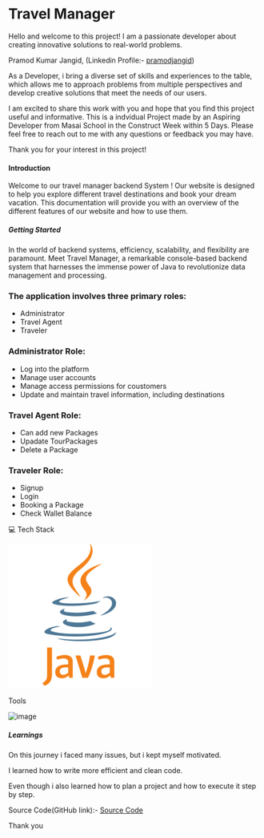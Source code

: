 # Travel Manager

Hello and welcome to this project! I am a passionate developer about creating innovative solutions to real-world problems. 

Pramod Kumar Jangid, (Linkedin Profile:- [pramodjangid](https://www.linkedin.com/in/pramodjangid))

As a Developer, i bring a diverse set of skills and experiences to the table, which allows me to approach problems from multiple perspectives and develop creative solutions that meet the needs of our users.

I am excited to share this work with you and hope that you find this project useful and informative. This is a indvidual Project made by an Aspiring Developer from Masai School in the Construct Week within 5 Days. Please feel free to reach out to me with any questions or feedback you may have.

Thank you for your interest in this project!

#### Introduction
Welcome to our travel manager backend System ! Our website is designed to help you explore different travel destinations and book your dream vacation. This documentation will provide you with an overview of the different features of our website and how to use them. <br>


##### Getting Started
In the world of backend systems, efficiency, scalability, and flexibility are paramount. Meet Travel Manager, a remarkable console-based backend system that harnesses the immense power of Java to revolutionize data management and processing.



### The application involves three primary roles:

- Administrator
- Travel Agent
- Traveler

### **Administrator Role:**

- Log into the platform
- Manage user accounts
- Manage access permissions for coustomers
- Update and maintain travel information, including destinations


### **Travel Agent Role:**

- Can add new Packages
- Upadate TourPackages
- Delete a Package


### **Traveler Role:**

- Signup
- Login
- Booking a Package
- Check Wallet Balance

  

💻 Tech Stack


![image](https://raw.githubusercontent.com/github/explore/5b3600551e122a3277c2c5368af2ad5725ffa9a1/topics/java/java.png)



Tools


![image](https://encrypted-tbn0.gstatic.com/images?q=tbn:ANd9GcRlfELtjrat8Rdge4RUNtjh7Nt6_vO4TEZoE83FmDf-&s)





##### Learnings

On this journey i faced many issues, but i kept myself motivated.

I learned how to write more efficient and clean code.

Even though i also learned how to plan a project and how to execute it step by step.

Source Code(GitHub link):- [Source Code](https://github.com/pramodjangid/high-acoustics-5363)


Thank you








